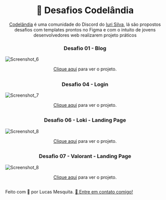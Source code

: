 <h1 align="center">🚀 Desafios Codelândia </h1>
<p align="center"><a href="https://www.figma.com/file/Yb9IBH56g7T1hdIyZ3BMNO/Desafios---Codel%C3%A2ndia">Codelândia</a> é uma comunidade do Discord do <a href="https://iuricode.com/">Iuri Silva</a>, lá são propostos desafios com templates prontos no Figma e com o intuito de jovens desenvolvedores web realizarem projeto práticos</p>

<h3 align="center"> Desafio 01 - Blog </h3>

![Screenshot_6](https://user-images.githubusercontent.com/91436176/224553068-382d30d7-e150-47ab-ba28-af1870901713.png)

<p align="center"><a href="https://blog-mesquitadev.vercel.app/">Clique aqui</a> para ver o projeto.</p>

##

<h3 align="center"> Desafio 04 - Login </h3>

![Screenshot_7](https://user-images.githubusercontent.com/91436176/224553069-a6efb30e-4969-47f5-b3fb-69492f062e83.png)

<p align="center"><a href="https://login-mesquitadev.vercel.app/">Clique aqui</a> para ver o projeto.</p>

##

<h3 align="center"> Desafio 06 - Loki - Landing Page </h3>

![Screenshot_8](https://user-images.githubusercontent.com/91436176/224553071-4d036a28-9b58-4626-bbf0-d7b7652ed413.png)

<p align="center"><a href="https://loki-mesquitadev.vercel.app/">Clique aqui</a> para ver o projeto.</p>

##

<h3 align="center"> Desafio 07 - Valorant - Landing Page </h3>

![Screenshot_8](https://user-images.githubusercontent.com/91436176/224553071-4d036a28-9b58-4626-bbf0-d7b7652ed413.png)

<p align="center"><a href="https://loki-mesquitadev.vercel.app/">Clique aqui</a> para ver o projeto.</p>

##

 <p> Feito com 🖤 por Lucas Mesquita. <a href="https://www.linkedin.com/in/mesquita-dev/">👋 Entre em contato comigo!</a></p>
